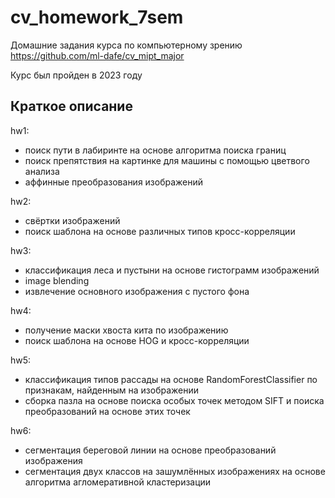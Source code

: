 # cv_homework_7sem
Домашние задания курса по компьютерному зрению https://github.com/ml-dafe/cv_mipt_major

Курс был пройден в 2023 году

## Краткое описание
hw1:
  - поиск пути в лабиринте на основе алгоритма поиска границ
  - поиск препятствия на картинке для машины с помощью цветвого анализа
  - аффинные преобразования изображений

hw2:
  - свёртки изображений
  - поиск шаблона на основе различных типов кросс-корреляции

hw3:
  - классификация леса и пустыни на основе гистограмм изображений
  - image blending
  - извлечение основного изображения с пустого фона

hw4:
  - получение маски хвоста кита по изображению
  - поиск шаблона на основе HOG и кросс-корреляции

hw5:
  - классификация типов рассады на основе RandomForestClassifier по признакам, найденным на изображении
  - сборка пазла на основе поиска особых точек методом SIFT и поиска преобразований на основе этих точек

hw6:
  - сегментация береговой линии на основе преобразований изображения
  - сегментация двух классов на зашумлённых изображениях на основе алгоритма агломеративной кластеризации
